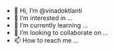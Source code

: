 - 👋 Hi, I’m @vinadoktlanti
- 👀 I’m interested in ...
- 🌱 I’m currently learning ...
- 💞️ I’m looking to collaborate on ...
- 📫 How to reach me ...

<!---
vinadoktlanti/vinadoktlanti is a ✨ special ✨ repository because its `README.md` (this file) appears on your GitHub profile.
You can click the Preview link to take a look at your changes.
--->
